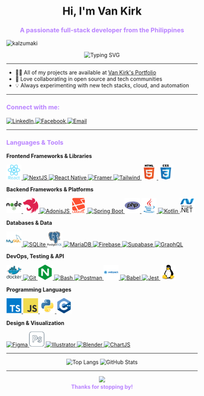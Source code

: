 <h1 align="center">Hi, I'm Van Kirk</h1>
<h3 align="center" style="color:#b983ff;">A passionate full-stack developer from the Philippines</h3>

<p align="left">
  <img src="https://komarev.com/ghpvc/?username=kalzumaki&label=Profile%20views&color=8f5eff&style=flat" alt="kalzumaki" />
</p>

<p align="center">
  <img src="https://readme-typing-svg.demolab.com?font=Fira+Code&weight=500&pause=1200&color=B983FF&center=true&vCenter=true&width=450&lines=Full-stack+Developer;Open+Source+Enthusiast;Clean+Code+Advocate;Cloud+and+Mobile+Lover;Always+Learning+and+Building" alt="Typing SVG" />
</p>

---

- 👨‍💻 All of my projects are available at [Van Kirk's Portfolio](https://portfolio-bn2l.onrender.com/)
- 🤝 Love collaborating in open source and tech communities
- 💡 Always experimenting with new tech stacks, cloud, and automation

---

<h3 align="left" style="color:#b983ff;">Connect with me:</h3>
<p align="left">
  <a href="https://linkedin.com/in/van-kirk-lumantas" target="blank">
    <img align="center" src="https://img.shields.io/badge/LinkedIn-%23795EFF?style=for-the-badge&logo=linkedin&logoColor=white" alt="LinkedIn" />
  </a>
  <a href="https://fb.com/kalzumaki.91" target="blank">
    <img align="center" src="https://img.shields.io/badge/Facebook-%238f5eff?style=for-the-badge&logo=facebook&logoColor=white" alt="Facebook" />
  </a>
    <a href="mailto:vankirklumantas.dev@gmail.com" target="blank">
    <img align="center" src="https://img.shields.io/badge/Email-%23b983ff?style=for-the-badge&logo=gmail&logoColor=white" alt="Email" />
  </a>
</p>

---

<h3 align="left" style="color:#b983ff;">Languages & Tools</h3>

<!-- Frontend Frameworks & Libraries -->
<strong>Frontend Frameworks & Libraries</strong><br>
<p align="left">
  <a href="https://reactjs.org/" target="_blank" title="React">
    <img src="https://raw.githubusercontent.com/devicons/devicon/master/icons/react/react-original-wordmark.svg" width="40" alt="React" />
  </a>
  <a href="https://nextjs.org/" target="_blank" title="Next.js">
    <img src="https://cdn.worldvectorlogo.com/logos/nextjs-2.svg" width="40" alt="NextJS" />
  </a>
  <a href="https://reactnative.dev/" target="_blank" title="React Native">
    <img src="https://reactnative.dev/img/header_logo.svg" width="40" alt="React Native" />
  </a>
  <a href="https://framer.com/" target="_blank" title="Framer">
    <img src="https://www.vectorlogo.zone/logos/framer/framer-icon.svg" width="40" alt="Framer" />
  </a>
  <a href="https://tailwindcss.com/" target="_blank" title="Tailwind CSS">
    <img src="https://www.vectorlogo.zone/logos/tailwindcss/tailwindcss-icon.svg" width="40" alt="Tailwind" />
  </a>
  <a href="https://www.w3.org/html/" target="_blank" title="HTML5">
    <img src="https://raw.githubusercontent.com/devicons/devicon/master/icons/html5/html5-original-wordmark.svg" width="40" alt="HTML5" />
  </a>
  <a href="https://www.w3schools.com/css/" target="_blank" title="CSS3">
    <img src="https://raw.githubusercontent.com/devicons/devicon/master/icons/css3/css3-original-wordmark.svg" width="40" alt="CSS3" />
  </a>
</p>

<!-- Backend Frameworks & Platforms -->
<strong>Backend Frameworks & Platforms</strong><br>
<p align="left">
  <a href="https://nodejs.org/" target="_blank" title="Node.js">
    <img src="https://raw.githubusercontent.com/devicons/devicon/master/icons/nodejs/nodejs-original-wordmark.svg" width="40" alt="NodeJS" />
  </a>
  <a href="https://nestjs.com/" target="_blank" title="NestJS">
    <img src="https://raw.githubusercontent.com/devicons/devicon/master/icons/nestjs/nestjs-plain.svg" width="40" alt="NestJS" />
  </a>
  <a href="https://adonisjs.com/" target="_blank" title="AdonisJS">
    <img src="https://avatars.githubusercontent.com/u/13810340?s=200&v=4" width="40" alt="AdonisJS" />
  </a>
  <a href="https://laravel.com/" target="_blank" title="Laravel">
    <img src="https://raw.githubusercontent.com/devicons/devicon/master/icons/laravel/laravel-plain-wordmark.svg" width="40" alt="Laravel" />
  </a>
  <a href="https://spring.io/" target="_blank" title="Spring Boot">
    <img src="https://www.vectorlogo.zone/logos/springio/springio-icon.svg" width="40" alt="Spring Boot" />
  </a>
  <a href="https://php.net/" target="_blank" title="PHP">
    <img src="https://raw.githubusercontent.com/devicons/devicon/master/icons/php/php-original.svg" width="40" alt="PHP" />
  </a>
  <a href="https://www.java.com/" target="_blank" title="Java">
    <img src="https://raw.githubusercontent.com/devicons/devicon/master/icons/java/java-original.svg" width="40" alt="Java" />
  </a>
  <a href="https://kotlinlang.org/" target="_blank" title="Kotlin">
    <img src="https://www.vectorlogo.zone/logos/kotlinlang/kotlinlang-icon.svg" width="40" alt="Kotlin" />
  </a>
  <a href="https://dotnet.microsoft.com/" target="_blank" title=".NET">
    <img src="https://raw.githubusercontent.com/devicons/devicon/master/icons/dot-net/dot-net-original-wordmark.svg" width="40" alt=".NET" />
  </a>
</p>

<!-- Databases & Data -->
<strong>Databases & Data</strong><br>
<p align="left">
  <a href="https://www.mysql.com/" target="_blank" title="MySQL">
    <img src="https://raw.githubusercontent.com/devicons/devicon/master/icons/mysql/mysql-original-wordmark.svg" width="40" alt="MySQL" />
  </a>
  <a href="https://www.sqlite.org/" target="_blank" title="SQLite">
    <img src="https://www.vectorlogo.zone/logos/sqlite/sqlite-icon.svg" width="40" alt="SQLite" />
  </a>
  <a href="https://www.postgresql.org/" target="_blank" title="PostgreSQL">
    <img src="https://raw.githubusercontent.com/devicons/devicon/master/icons/postgresql/postgresql-original-wordmark.svg" width="40" alt="PostgreSQL" />
  </a>
  <a href="https://mariadb.org/" target="_blank" title="MariaDB">
    <img src="https://www.vectorlogo.zone/logos/mariadb/mariadb-icon.svg" width="40" alt="MariaDB" />
  </a>
  <a href="https://firebase.google.com/" target="_blank" title="Firebase">
    <img src="https://www.vectorlogo.zone/logos/firebase/firebase-icon.svg" width="40" alt="Firebase" />
  </a>
  <a href="https://supabase.com/" target="_blank" title="Supabase">
    <img src="https://avatars.githubusercontent.com/u/54469796?s=200&v=4" width="40" alt="Supabase" />
  </a>
  <a href="https://graphql.org/" target="_blank" title="GraphQL">
    <img src="https://www.vectorlogo.zone/logos/graphql/graphql-icon.svg" width="40" alt="GraphQL" />
  </a>
</p>

<!-- DevOps, Testing & API -->
<strong>DevOps, Testing & API</strong><br>
<p align="left">
  <a href="https://docker.com/" target="_blank" title="Docker">
    <img src="https://raw.githubusercontent.com/devicons/devicon/master/icons/docker/docker-original-wordmark.svg" width="40" alt="Docker" />
  </a>
  <a href="https://git-scm.com/" target="_blank" title="Git">
    <img src="https://www.vectorlogo.zone/logos/git-scm/git-scm-icon.svg" width="40" alt="Git" />
  </a>
  <a href="https://nginx.org/" target="_blank" title="NGINX">
    <img src="https://raw.githubusercontent.com/devicons/devicon/master/icons/nginx/nginx-original.svg" width="40" alt="NGINX" />
  </a>
  <a href="https://bash.gnu.org/" target="_blank" title="Bash">
    <img src="https://www.vectorlogo.zone/logos/gnu_bash/gnu_bash-icon.svg" width="40" alt="Bash" />
  </a>
  <a href="https://www.postman.com/" target="_blank" title="Postman">
    <img src="https://www.vectorlogo.zone/logos/getpostman/getpostman-icon.svg" width="40" alt="Postman" />
  </a>
  <a href="https://webpack.js.org/" target="_blank" title="Webpack">
    <img src="https://raw.githubusercontent.com/devicons/devicon/master/icons/webpack/webpack-original-wordmark.svg" width="40" alt="Webpack" />
  </a>
  <a href="https://babeljs.io/" target="_blank" title="Babel">
    <img src="https://www.vectorlogo.zone/logos/babeljs/babeljs-icon.svg" width="40" alt="Babel" />
  </a>
  <a href="https://jestjs.io/" target="_blank" title="Jest">
    <img src="https://www.vectorlogo.zone/logos/jestjsio/jestjsio-icon.svg" width="40" alt="Jest" />
  </a>
  <a href="https://linux.org/" target="_blank" title="Linux">
    <img src="https://raw.githubusercontent.com/devicons/devicon/master/icons/linux/linux-original.svg" width="40" alt="Linux" />
  </a>
</p>

<!-- Programming Languages -->
<strong>Programming Languages</strong><br>
<p align="left">
  <a href="https://www.typescriptlang.org/" target="_blank" title="TypeScript">
    <img src="https://raw.githubusercontent.com/devicons/devicon/master/icons/typescript/typescript-original.svg" width="40" alt="TypeScript" />
  </a>
  <a href="https://developer.mozilla.org/en-US/docs/Web/JavaScript" target="_blank" title="JavaScript">
    <img src="https://raw.githubusercontent.com/devicons/devicon/master/icons/javascript/javascript-original.svg" width="40" alt="JavaScript" />
  </a>
  <a href="https://www.python.org/" target="_blank" title="Python">
    <img src="https://raw.githubusercontent.com/devicons/devicon/master/icons/python/python-original.svg" width="40" alt="Python" />
  </a>
  <a href="https://www.cplusplus.com/" target="_blank" title="C++">
    <img src="https://raw.githubusercontent.com/devicons/devicon/master/icons/cplusplus/cplusplus-original.svg" width="40" alt="C++" />
  </a>
</p>

<!-- Design & Visualization -->
<strong>Design & Visualization</strong><br>
<p align="left">
  <a href="https://figma.com/" target="_blank" title="Figma">
    <img src="https://www.vectorlogo.zone/logos/figma/figma-icon.svg" width="40" alt="Figma" />
  </a>
  <a href="https://www.photoshop.com/en" target="_blank" title="Photoshop">
    <img src="https://raw.githubusercontent.com/devicons/devicon/master/icons/photoshop/photoshop-line.svg" width="40" alt="Photoshop" />
  </a>
  <a href="https://www.adobe.com/in/products/illustrator.html" target="_blank" title="Illustrator">
    <img src="https://www.vectorlogo.zone/logos/adobe_illustrator/adobe_illustrator-icon.svg" width="40" alt="Illustrator" />
  </a>
  <a href="https://blender.org/" target="_blank" title="Blender">
    <img src="https://download.blender.org/branding/community/blender_community_badge_white.svg" width="40" alt="Blender" />
  </a>
  <a href="https://www.chartjs.org/" target="_blank" title="ChartJS">
    <img src="https://www.chartjs.org/media/logo-title.svg" width="40" alt="ChartJS" />
  </a>
</p>

---

<p align="center">
  <img src="https://github-readme-stats.vercel.app/api/top-langs?username=kalzumaki&show_icons=true&locale=en&layout=compact&theme=radical" width="400" alt="Top Langs" />
  <img src="https://github-readme-stats.vercel.app/api?username=kalzumaki&show_icons=true&locale=en&theme=radical" width="400" alt="GitHub Stats" />
</p>

---

<p align="center">
  <img src="https://capsule-render.vercel.app/api?type=waving&color=8f5eff&height=90&section=footer"/>
  <br>
  <b style="color:#b983ff;">Thanks for stopping by!</b>
</p>
